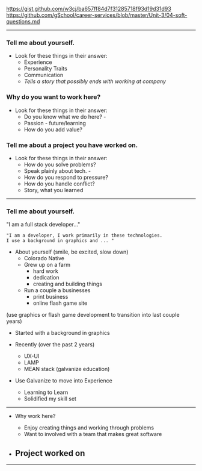 https://gist.github.com/w3cj/ba657ff84d7f31285718f93d19d31d93
https://github.com/gSchool/career-services/blob/master/Unit-3/04-soft-questions.md

---

### Tell me about yourself.
- Look for these things in their answer:
	- Experience
	- Personality Traits
	- Communication
	- *Tells a story that possibly ends with working at company*

### Why do you want to work here?
- Look for these things in their answer:
	- Do you know what we do here? -
	- Passion - future/learning
	- How do you add value?

### Tell me about a project you have worked on.
- Look for these things in their answer:
	- How do you solve problems?
	- Speak plainly about tech. -
	- How do you respond to pressure?
	- How do you handle conflict?
	- Story, what you learned

---

### Tell me about yourself.
"I am a full stack developer..."

```
"I am a developer, I work primarily in these technologies.
I use a background in graphics and ... "
```

- About yourself (smile, be excited, slow down)
  - Colorado Native
  - Grew up on a farm
    - hard work
    - dedication
    - creating and building things
  - Run a couple a businesses
    - print business
    - online flash game site

(use graphics or flash game development to transition into last couple years)

  - Started with a background in graphics
  - Recently (over the past 2 years)
    - UX-UI
    - LAMP
    - MEAN stack (galvanize education)

- Use Galvanize to move into Experience
  - Learning to Learn
  - Solidified my skill set

---

- Why work here?
  - Enjoy creating things and working through problems
  - Want to involved with a team that makes great software


- Project worked on
  -

---
